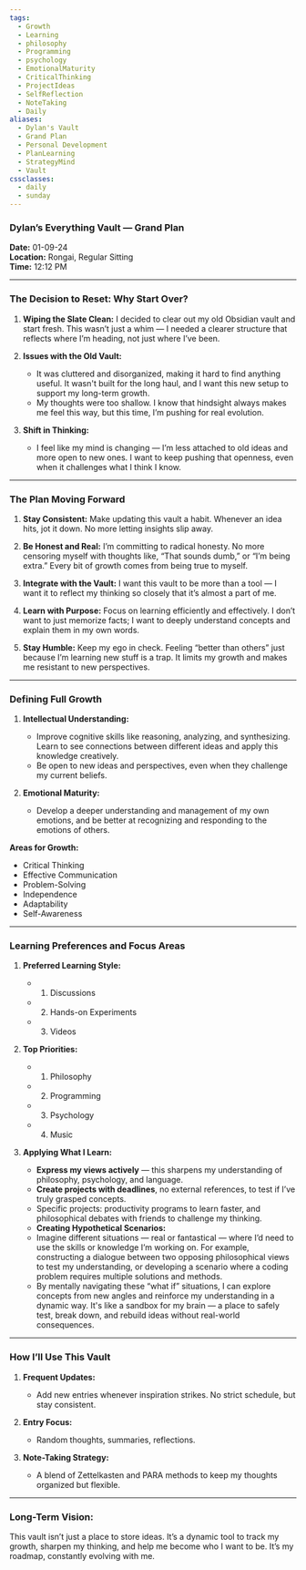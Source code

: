 ```yaml
---
tags:
  - Growth
  - Learning
  - philosophy
  - Programming
  - psychology
  - EmotionalMaturity
  - CriticalThinking
  - ProjectIdeas
  - SelfReflection
  - NoteTaking
  - Daily
aliases:
  - Dylan's Vault
  - Grand Plan
  - Personal Development
  - PlanLearning
  - StrategyMind
  - Vault
cssclasses:
  - daily
  - sunday
---
```

### **Dylan’s Everything Vault — Grand Plan**

**Date:** 01-09-24  
**Location:** Rongai, Regular Sitting  
**Time:** 12:12 PM  

---

### **The Decision to Reset: Why Start Over?**

1. **Wiping the Slate Clean:** I decided to clear out my old Obsidian vault and start fresh. This wasn’t just a whim — I needed a clearer structure that reflects where I’m heading, not just where I’ve been.

2. **Issues with the Old Vault:**  
   - It was cluttered and disorganized, making it hard to find anything useful. It wasn't built for the long haul, and I want this new setup to support my long-term growth.
   - My thoughts were too shallow. I know that hindsight always makes me feel this way, but this time, I’m pushing for real evolution.

3. **Shift in Thinking:**  
   - I feel like my mind is changing — I’m less attached to old ideas and more open to new ones. I want to keep pushing that openness, even when it challenges what I think I know.

---

### **The Plan Moving Forward**

1. **Stay Consistent:** Make updating this vault a habit. Whenever an idea hits, jot it down. No more letting insights slip away. 

2. **Be Honest and Real:** I’m committing to radical honesty. No more censoring myself with thoughts like, “That sounds dumb,” or “I’m being extra.” Every bit of growth comes from being true to myself.

3. **Integrate with the Vault:** I want this vault to be more than a tool — I want it to reflect my thinking so closely that it’s almost a part of me.

4. **Learn with Purpose:** Focus on learning efficiently and effectively. I don’t want to just memorize facts; I want to deeply understand concepts and explain them in my own words.

5. **Stay Humble:** Keep my ego in check. Feeling “better than others” just because I’m learning new stuff is a trap. It limits my growth and makes me resistant to new perspectives.

---

### **Defining Full Growth**

1. **Intellectual Understanding:**  
   - Improve cognitive skills like reasoning, analyzing, and synthesizing. Learn to see connections between different ideas and apply this knowledge creatively.  
   - Be open to new ideas and perspectives, even when they challenge my current beliefs.

2. **Emotional Maturity:**  
   - Develop a deeper understanding and management of my own emotions, and be better at recognizing and responding to the emotions of others.

**Areas for Growth:**  
- Critical Thinking  
- Effective Communication  
- Problem-Solving  
- Independence  
- Adaptability  
- Self-Awareness  

---

### **Learning Preferences and Focus Areas**

1. **Preferred Learning Style:**  
   - 1. Discussions  
   - 2. Hands-on Experiments  
   - 3. Videos  

2. **Top Priorities:**  
   - 1. Philosophy  
   - 2. Programming  
   - 3. Psychology  
   - 4. Music  

3. **Applying What I Learn:**  
   - **Express my views actively** — this sharpens my understanding of philosophy, psychology, and language.  
   - **Create projects with deadlines**, no external references, to test if I’ve truly grasped concepts.  
   - Specific projects: productivity programs to learn faster, and philosophical debates with friends to challenge my thinking.
   - **Creating Hypothetical Scenarios:**
   - Imagine different situations — real or fantastical — where I’d need to use the skills or knowledge I’m working on. For example, constructing a dialogue between two opposing philosophical views to test my understanding, or developing a scenario where a coding problem requires multiple solutions and methods.
   - By mentally navigating these “what if” situations, I can explore concepts from new angles and reinforce my understanding in a dynamic way. It's like a sandbox for my brain — a place to safely test, break down, and rebuild ideas without real-world consequences.
---

### **How I’ll Use This Vault**

1. **Frequent Updates:**  
   - Add new entries whenever inspiration strikes. No strict schedule, but stay consistent.

2. **Entry Focus:**  
   - Random thoughts, summaries, reflections.

3. **Note-Taking Strategy:**  
   - A blend of Zettelkasten and PARA methods to keep my thoughts organized but flexible.

---

### **Long-Term Vision:**

This vault isn’t just a place to store ideas. It’s a dynamic tool to track my growth, sharpen my thinking, and help me become who I want to be. It’s my roadmap, constantly evolving with me.
